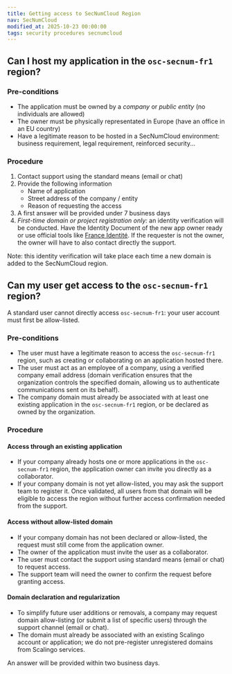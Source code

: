 ```yaml
---
title: Getting access to SecNumCloud Region
nav: SecNumCloud
modified_at: 2025-10-23 00:00:00
tags: security procedures secnumcloud
---
```


## Can I host my application in the `osc-secnum-fr1` region?

### Pre-conditions

- The application must be owned by a *company* or *public entity* (no
  individuals are allowed)
- The owner must be physically representated in Europe (have an office in an EU country)
- Have a legitimate reason to be hosted in a SecNumCloud environment: business
  requirement, legal requirement, reinforced security...

### Procedure

1. Contact support using the standard means (email or chat)
2. Provide the following information
   - Name of application
   - Street address of the company / entity
   - Reason of requesting the access
3. A first answer will be provided under 7 business days
4. _First-time domain or project registration only:_ an identity verification will be conducted.
Have the Identity Document of the new app owner ready or use official tools like [France Identité](https://france-identite.gouv.fr/justificatif/).
If the requester is not the owner, the owner will have to also contact directly the support.

Note: this identity verification will take place each time a new domain is added to the SecNumCloud region.

## Can my user get access to the `osc-secnum-fr1` region?

A standard user cannot directly access `osc-secnum-fr1`: your user account must first be allow-listed.

### Pre-conditions

- The user must have a legitimate reason to access the `osc-secnum-fr1` region, such as creating or collaborating on an application hosted there.
- The user must act as an employee of a company, using a verified company email address (domain verification ensures that the organization controls the specified domain, allowing us to authenticate communications sent on its behalf).
- The company domain must already be associated with at least one existing application in the `osc-secnum-fr1` region, or be declared as owned by the organization.

### Procedure

#### Access through an existing application

- If your company already hosts one or more applications in the `osc-secnum-fr1` region, the application owner can invite you directly as a collaborator.
- If your company domain is not yet allow-listed, you may ask the support team to register it. Once validated, all users from that domain will be eligible to access the region without further access confirmation needed from the support.

#### Access without allow-listed domain

- If your company domain has not been declared or allow-listed, the request must still come from the application owner.
- The owner of the application must invite the user as a collaborator.
- The user must contact the support using standard means (email or chat) to request access.
- The support team will need the owner to confirm the request before granting access.

#### Domain declaration and regularization

- To simplify future user additions or removals, a company may request domain allow-listing (or submit a list of specific users) through the support channel (email or chat).
- The domain must already be associated with an existing Scalingo account or application; we do not pre-register unregistered domains from Scalingo services.

An answer will be provided within two business days.
